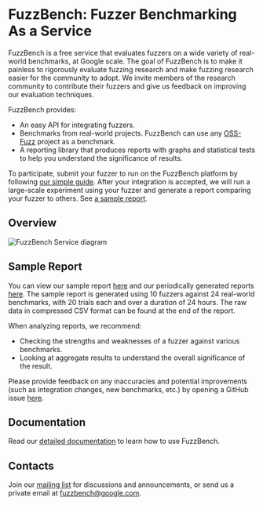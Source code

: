 # FuzzBench: Fuzzer Benchmarking As a Service

FuzzBench is a free service that evaluates fuzzers on a wide variety of
real-world benchmarks, at Google scale. The goal of FuzzBench is to make it
painless to rigorously evaluate fuzzing research and make fuzzing research
easier for the community to adopt. We invite members of the research community
to contribute their fuzzers and give us feedback on improving our evaluation
techniques.

FuzzBench provides:

* An easy API for integrating fuzzers.
* Benchmarks from real-world projects. FuzzBench can use any
  [OSS-Fuzz](https://github.com/google/oss-fuzz) project as a benchmark.
* A reporting library that produces reports with graphs and statistical tests
  to help you understand the significance of results.

To participate, submit your fuzzer to run on the FuzzBench platform by following
[our simple guide](
https://google.github.io/fuzzbench/getting-started/).
After your integration is accepted, we will run a large-scale experiment using
your fuzzer and generate a report comparing your fuzzer to others.
See [a sample report](https://www.fuzzbench.com/reports/sample/index.html).

## Overview
![FuzzBench Service diagram](docs/images/FuzzBench-service.png)

## Sample Report

You can view our sample report
[here](https://www.fuzzbench.com/reports/sample/index.html) and
our periodically generated reports
[here](https://www.fuzzbench.com/reports/index.html).
The sample report is generated using 10 fuzzers against 24 real-world
benchmarks, with 20 trials each and over a duration of 24 hours.
The raw data in compressed CSV format can be found at the end of the report.

When analyzing reports, we recommend:
* Checking the strengths and weaknesses of a fuzzer against various benchmarks.
* Looking at aggregate results to understand the overall significance of the
  result.

Please provide feedback on any inaccuracies and potential improvements (such as
integration changes, new benchmarks, etc.) by opening a GitHub issue
[here](https://github.com/google/fuzzbench/issues/new).

## Documentation

Read our [detailed documentation](https://google.github.io/fuzzbench/) to learn
how to use FuzzBench.

## Contacts

Join our [mailing list](https://groups.google.com/forum/#!forum/fuzzbench-users)
for discussions and announcements, or send us a private email at
[fuzzbench@google.com](mailto:fuzzbench@google.com).
